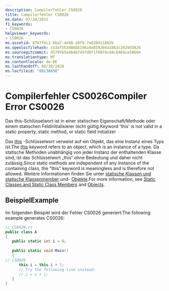```yaml
---
description: Compilerfehler CS0026
title: Compilerfehler CS0026
ms.date: 07/20/2015
f1_keywords:
- CS0026
helpviewer_keywords:
- CS0026
ms.assetid: 8767fbc1-8ba7-4e88-a9f9-7e620411882b
ms.openlocfilehash: cb3af5b3d86bb196a9a019204a3863c3929d3826
ms.sourcegitcommit: d579fb5e4b46745fd0f1f8874c94c6469ce58604
ms.translationtype: MT
ms.contentlocale: de-DE
ms.lasthandoff: 08/30/2020
ms.locfileid: "89138656"
---
```

# <a name="compiler-error-cs0026"></a><span data-ttu-id="f3920-103">Compilerfehler CS0026</span><span class="sxs-lookup"><span data-stu-id="f3920-103">Compiler Error CS0026</span></span>
<span data-ttu-id="f3920-104">Das this-Schlüsselwort ist in einer statischen Eigenschaft/Methode oder einem statischen Feldinitialisierer nicht gültig.</span><span class="sxs-lookup"><span data-stu-id="f3920-104">Keyword 'this' is not valid in a static property, static method, or static field initializer</span></span>  
  
 <span data-ttu-id="f3920-105">Das [this](../language-reference/keywords/this.md) -Schlüsselwort verweist auf ein Objekt, das eine Instanz eines Typs ist.</span><span class="sxs-lookup"><span data-stu-id="f3920-105">The [this](../language-reference/keywords/this.md) keyword refers to an object, which is an instance of a type.</span></span> <span data-ttu-id="f3920-106">Da statische Methoden unabhängig von jeder Instanz der enthaltenden Klasse sind, ist das Schlüsselwort „this“ ohne Bedeutung und daher nicht zulässig.</span><span class="sxs-lookup"><span data-stu-id="f3920-106">Since static methods are independent of any instance of the containing class, the "this" keyword is meaningless and is therefore not allowed.</span></span> <span data-ttu-id="f3920-107">Weitere Informationen finden Sie unter [statische Klassen und statische Klassenmember](../programming-guide/classes-and-structs/static-classes-and-static-class-members.md) und- [Objekte](../programming-guide/classes-and-structs/objects.md).</span><span class="sxs-lookup"><span data-stu-id="f3920-107">For more information, see [Static Classes and Static Class Members](../programming-guide/classes-and-structs/static-classes-and-static-class-members.md) and [Objects](../programming-guide/classes-and-structs/objects.md).</span></span>  
  
## <a name="example"></a><span data-ttu-id="f3920-108">Beispiel</span><span class="sxs-lookup"><span data-stu-id="f3920-108">Example</span></span>  
 <span data-ttu-id="f3920-109">Im folgenden Beispiel wird der Fehler CS0026 generiert:</span><span class="sxs-lookup"><span data-stu-id="f3920-109">The following example generates CS0026:</span></span>  
  
```csharp  
// CS0026.cs  
public class A  
{  
   public static int i = 0;  
  
   public static void Main()  
   {  
// CS0026  
      this.i = this.i + 1;
      // Try the following line instead:  
      // i = i + 1;  
   }  
}  
```
